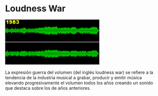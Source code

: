 # Loudness War
![titulo](/images/imagen_loudness.gif)

La expresión guerra del volumen (del inglés loudness war) se refiere a la tendencia de la industria musical a grabar, producir y emitir música elevando progresivamente el volumen todos los años creando un sonido que destaca sobre los de años anteriores.


